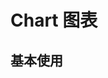 # Chart 图表

## 基本使用

<preview path="../../demos/chart/chart-1.vue" title="基本使用" description=" "></preview>
